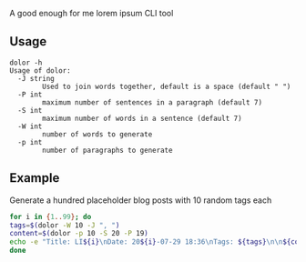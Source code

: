 A good enough for me lorem ipsum CLI tool

## Usage
```
dolor -h
Usage of dolor:
  -J string
        Used to join words together, default is a space (default " ")
  -P int
        maximum number of sentences in a paragraph (default 7)
  -S int
        maximum number of words in a sentence (default 7)
  -W int
        number of words to generate
  -p int
        number of paragraphs to generate
```

## Example

Generate a hundred placeholder blog posts with 10 random tags each

```bash
for i in {1..99}; do 
tags=$(dolor -W 10 -J ", ")
content=$(dolor -p 10 -S 20 -P 19)
echo -e "Title: LI${i}\nDate: 20${i}-07-29 18:36\nTags: ${tags}\n\n${contnet}" > content/articles/lore${i}.md;
done
```
